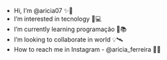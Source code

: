 -  Hi, I’m @aricia07 ✨🤍
-  I’m interested in tecnology 🔌💻
-  I’m currently learning programação 📎📚
-  I’m looking to collaborate in world 💡🛰️
-  How to reach me in Instagram - @aricia_ferreira 💫📱

<!---
aricia07/aricia07 is a ✨ special ✨ repository because its `README.md` (this file) appears on your GitHub profile.
You can click the Preview link to take a look at your changes.
--->

